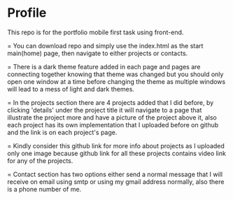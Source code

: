 # Profile
This repo is for the portfolio mobile first task using front-end.

= You can download repo and simply use the index.html as the start main(home) page, then navigate to either projects or contacts.

= There is a dark theme feature added in each page and pages are connecting together knowing that theme was changed but you should only open one window at a time before changing the theme as multiple windows will lead to a mess of light and dark themes.

= In the projects section there are 4 projects added that I did before, by clicking 'details' under the project title it will navigate to a page that illustrate the project more and have a picture of the project above it, also each project has its own implementation that I uploaded before on github and the link is on each project's page.

= Kindly consider this github link for more info about projects as I uploaded only one image because github link for all these projects contains video link for any of the projects.

= Contact section has two options either send a normal message that I will receive on email using smtp or using my gmail address normally, also there is a phone number of me.


